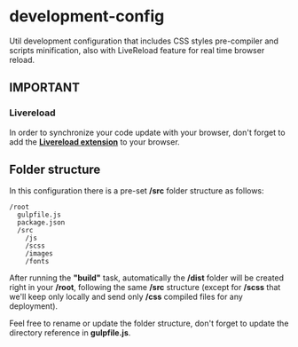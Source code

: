 # development-config
Util development configuration that includes CSS styles pre-compiler and scripts minification, also with LiveReload feature for real time browser reload.

## IMPORTANT
### Livereload
In order to synchronize your code update with your browser, don't forget to add the **[Livereload extension](http://livereload.com/extensions/)** to your browser.

## Folder structure

In this configuration there is a pre-set __/src__ folder structure as follows:
```
/root
  gulpfile.js
  package.json
  /src
    /js
    /scss
    /images
    /fonts
```
After running the **"build"** task, automatically the __/dist__ folder will be created right in your __/root__, following the same __/src__ structure (except for __/scss__ that we'll keep only locally and send only __/css__ compiled files for any deployment).

Feel free to rename or update the folder structure, don't forget to update the directory reference in **gulpfile.js**.
